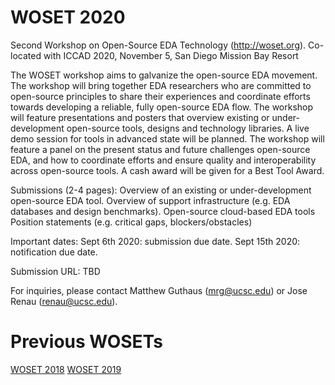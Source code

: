 
# WOSET 2020


Second Workshop on Open-Source EDA Technology (http://woset.org).
Co-located with ICCAD 2020, November 5, San Diego Mission Bay Resort

The WOSET workshop aims to galvanize the open-source EDA movement. The workshop will bring together EDA researchers who are committed to open-source principles to share their experiences and coordinate efforts towards developing a reliable, fully open-source EDA flow. The workshop will feature presentations and posters that overview existing or under-development open-source tools, designs and technology libraries. A live demo session for tools in advanced state will be planned. The workshop will feature a panel on the present status and future challenges open-source EDA, and how to coordinate efforts and ensure quality and interoperability across open-source tools. A cash award will be given for a Best Tool Award.

Submissions (2-4 pages):
Overview of an existing or under-development open-source EDA tool.
Overview of support infrastructure (e.g. EDA databases and design benchmarks).
Open-source cloud-based EDA tools
Position statements (e.g. critical gaps, blockers/obstacles)

Important dates:
Sept 6th 2020: submission due date.
Sept 15th 2020: notification due date.

Submission URL:
TBD

For inquiries, please contact Matthew Guthaus (mrg@ucsc.edu) or Jose Renau (renau@ucsc.edu).

# Previous WOSETs
[WOSET 2018](WOSET2018.md)
[WOSET 2019](WOSET2019.md)


